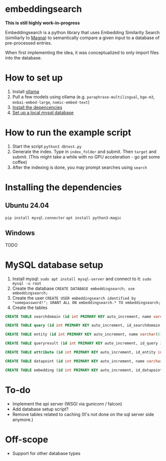 # embeddingsearch
**This is still highly work-in-progress**

Embeddingsearch is a python library that uses Embedding Similarity Search (similiarly to [Magna](https://github.com/yousef-rafat/Magna/tree/main)) to semantically compare a given input to a database of pre-processed entries.

When first implementing the idea, it was conceptualized to only import files into the database.

# How to set up
1. Install [ollama](https://ollama.com/download)
2. Pull a few models using ollama (e.g. `paraphrase-multilingual`, `bge-m3`, `mxbai-embed-large`, `nomic-embed-text`)
3. [Install the depencencies](#installing-the-dependencies)
4. [Set up a local mysql database](#mysql-database-setup)

# How to run the example script
1. Start the script `python3 dbtest.py`
2. Generate the index. Type in `index_folder` and submit. Then `target` and submit. (This might take a while with no GPU acceleration - go get some coffee)
3. After the indexing is done, you may prompt searches using `search`

# Installing the dependencies
## Ubuntu 24.04
`pip install mysql.connector`
`apt install python3-magic`
## Windows
TODO

# MySQL database setup
1. Install mysql: `sudo apt install mysql-server` and connect to it: `sudo mysql -u root`
1. Create the database
`CREATE DATABASE embeddingsearch; use embeddingsearch;`
2. Create the user
`CREATE USER embeddingsearch identified by "somepassword!"; GRANT ALL ON embeddingsearch.* TO embeddingsearch;`
3. Create the tables
```sql
CREATE TABLE searchdomain (id int PRIMARY KEY auto_increment, name varchar(512), settings JSON);

CREATE TABLE query (id int PRIMARY KEY auto_increment, id_searchdomain int, query TEXT, FOREIGN KEY (id_searchdomain) REFERENCES searchdomain(id));

CREATE TABLE entity (id int PRIMARY KEY auto_increment, name varchar(512), probmethod varchar(128), id_searchdomain int, FOREIGN KEY (id_searchdomain) REFERENCES searchdomain(id));

CREATE TABLE queryresult (id int PRIMARY KEY auto_increment, id_query int, id_entity int, result double, FOREIGN KEY (id_query) REFERENCES query(id), FOREIGN KEY (id_entity) REFERENCES entity(id));

CREATE TABLE attribute (id int PRIMARY KEY auto_increment, id_entity int, attribute varchar(512), value longtext, FOREIGN KEY (id_entity) REFERENCES entity(id));

CREATE TABLE datapoint (id int PRIMARY KEY auto_increment, name varchar(512), probmethod_embedding varchar(512), id_entity int, FOREIGN KEY (id_entity) REFERENCES entity(id));

CREATE TABLE embedding (id int PRIMARY KEY auto_increment, id_datapoint int, model varchar(512), embedding blob, FOREIGN KEY (id_datapoint) REFERENCES datapoint(id));
```

# To-do
- Implement the api server (WSGI via gunicorn / falcon)
- Add database setup script?
- Remove tables related to caching (It's not done on the sql server side anymore.)

# Off-scope
- Support for other database types
